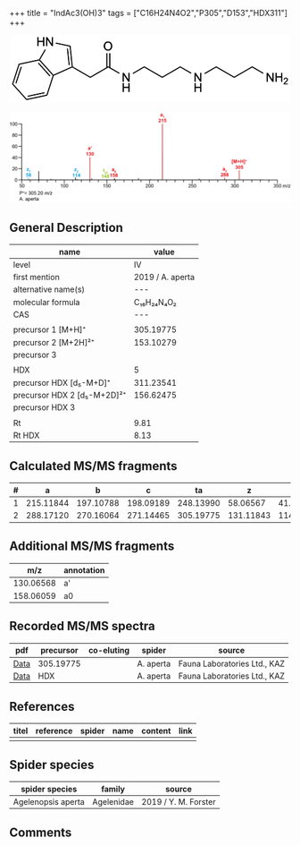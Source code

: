 +++
title = "IndAc3(OH)3"
tags = ["C16H24N4O2","P305","D153","HDX311"]
+++

![](/img/IndAc3(OH)3.png)

![](/img_MSMS/305_IndAc3(OH)3_Aa.png?classes=border)

## General Description

| name                        | value            |
|-----------------------------|------------------|
| level                       | IV               |
| first mention               | 2019 / A. aperta |
| alternative name(s)         | ---              |
| molecular formula           | C₁₆H₂₄N₄O₂       |
| CAS                         | ---              |
|                             |                  |
| precursor 1 [M+H]⁺          | 305.19775        |
| precursor 2 [M+2H]²⁺        | 153.10279        |
| precursor 3                 |                  |
|                             |                  |
| HDX                         | 5                |
| precursor HDX   [d₅-M+D]⁺   | 311.23541        |
| precursor HDX 2 [d₅-M+2D]²⁺ | 156.62475        |
| precursor HDX 3             |                  |
|                             |                  |
| Rt                          | 9.81             |
| Rt HDX                      | 8.13             |

## Calculated MS/MS fragments

| # | a         | b         | c         | ta        | z         | y         | tz        |
|---|-----------|-----------|-----------|-----------|-----------|-----------|-----------|
| 1 | 215.11844 | 197.10788 | 198.09189 | 248.13990 | 58.06567  | 41.03912  | 91.08713  |
| 2 | 288.17120 | 270.16064 | 271.14465 | 305.19775 | 131.11843 | 114.09188 | 148.14498 |

## Additional MS/MS fragments

| m/z       | annotation |
|-----------|------------|
| 130.06568 | a'         |
| 158.06059 | a0         |

## Recorded MS/MS spectra

| pdf                                              | precursor | co-eluting | spider    | source                       |
|--------------------------------------------------|-----------|------------|-----------|------------------------------|
| [Data](/pdf/A-aperta/305_IndAc3(OH)3_Aa.pdf)     | 305.19775 |            | A. aperta | Fauna Laboratories Ltd., KAZ |
| [Data](/pdf/A-aperta/305_IndAc3(OH)3_Aa_HDX.pdf) | HDX       |            | A. aperta | Fauna Laboratories Ltd., KAZ |

## References

| titel     | reference   | spider    | name   | content  | link |
|-----------|-------------|-----------|--------|----------|-----|
|           |             |           |        |          |     |

## Spider species

| spider species     | family     | source               |
|--------------------|------------|----------------------|
| Agelenopsis aperta | Agelenidae | 2019 / Y. M. Forster |

## Comments
